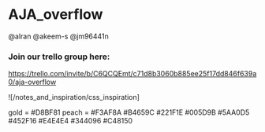 # AJA_overflow
@alran @akeem-s @jm96441n


### Join our trello group here:

https://trello.com/invite/b/C6QCQEmt/c71d8b3060b885ee25f17dd846f639a0/aja-overflow

![/notes_and_inspiration/css_inspiration]

gold = #D8BF81
peach = #F3AF8A
#B4659C
#221F1E
#005D9B
#5AA0D5
#452F16
#E4E4E4
#344096
#C48150
